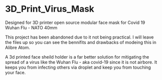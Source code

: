 # 3D_Print_Virus_Mask
Designed for 3D printer open source modular face mask for Covid 19 Wuhan Flu - NATO 40mm

This project has been abandoned due to it not being practical. I will leave the files up so you can see the bennifits and drawbacks of modeing this in Alibre Atom.   

A 3d printed face sheild holder is a far better solution for mitigating the spread of a virus like the Wuhan Flu - aka covid-19 since it is not airbore.  It keeps you from infecting others via droplet and keep you from touching your face. 


